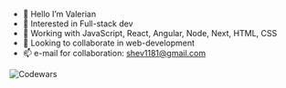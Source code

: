 - 👋 Hello I’m Valerian
- 👀 Interested in Full-stack dev
- 🌱 Working with JavaScript, React, Angular, Node, Next, HTML, CSS
- 💞️ Looking to collaborate in web-development
- 📫 e-mail for collaboration: shev1181@gmail.com

![Codewars](https://github.r2v.ch/codewars?user=vishev&name=true&top_languages=true&stroke=%23b362ff&theme=purple_dark)
